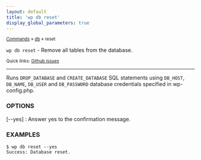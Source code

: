 ```yaml
---
layout: default
title: 'wp db reset'
display_global_parameters: true
---
```


<small>[Commands](/commands/) &raquo; [db](/commands/db/) &raquo; reset</small>

`wp db reset` - Remove all tables from the database.

<small>Quick links: <a href="https://github.com/wp-cli/wp-cli/issues?q=is%3Aopen+label%3Acommand%3Adb-reset+sort%3Aupdated-desc">Github issues</a></small>

<hr />

Runs `DROP_DATABASE` and `CREATE_DATABASE` SQL statements using
`DB_HOST`, `DB_NAME`, `DB_USER` and `DB_PASSWORD` database credentials
specified in wp-config.php.

### OPTIONS

[\--yes]
: Answer yes to the confirmation message.

### EXAMPLES

    $ wp db reset --yes
    Success: Database reset.



